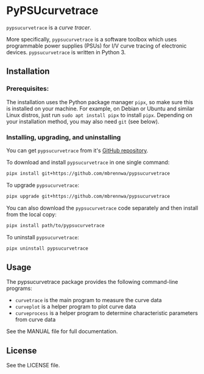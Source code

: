 # PyPSUcurvetrace
`pypsucurvetrace` is a *curve tracer*.

More specifically, `pypsucurvetrace` is a software toolbox which uses programmable power supplies (PSUs) for I/V curve tracing of electronic devices. `pypsucurvetrace` is written in Python 3.

## Installation

### Prerequisites:
The installation uses the Python package manager `pipx`, so make sure this is installed on your machine. For example, on Debian or Ubuntu and similar Linux distros, just run `sudo apt install pipx` to install `pipx`.
Depending on your installation method, you may also need `git` (see below).


### Installing, upgrading, and uninstalling
You can get `pypsucurvetrace` from it's [GitHub repository](https://github.com/mbrennwa/pypsucurvetrace).

To download and install `pypsucurvetrace` in one single command:
```bash
pipx install git+https://github.com/mbrennwa/pypsucurvetrace
```

To upgrade `pypsucurvetrace`:
```bash
pipx upgrade git+https://github.com/mbrennwa/pypsucurvetrace
```

You can also download the `pypsucurvetrace` code separately and then install from the local copy:
```bash
pipx install path/to/pypsucurvetrace
```

To uninstall `pypsucurvetrace`:
```bash
pipx uninstall pypsucurvetrace
```

## Usage
The pypsucurvetrace package provides the following command-line programs:
* `curvetrace` is the main program to measure the curve data
* `curveplot` is a helper program to plot curve data
* `curveprocess` is a helper program to determine characteristic parameters from curve data

See the MANUAL file for full documentation.

## License
See the LICENSE file.
